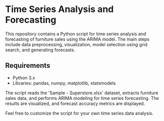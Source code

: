 # Time Series Analysis and Forecasting

This repository contains a Python script for time series analysis and forecasting of furniture sales using the ARIMA model. The main steps include data preprocessing, visualization, model selection using grid search, and generating forecasts.

## Requirements
- Python 3.x
- Libraries: pandas, numpy, matplotlib, statsmodels

The script reads the 'Sample - Superstore.xlsx' dataset, extracts furniture sales data, and performs ARIMA modeling for time series forecasting. The results are visualized, and forecast accuracy metrics are displayed.

Feel free to customize the script for your own time series data analysis.
